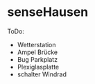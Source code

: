 # senseHausen

ToDo: 

- Wetterstation
- Ampel Brücke
- Bug Parkplatz
- Plexiglasplatte
- schalter Windrad

